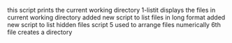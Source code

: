 this script prints the current working directory
1-listit displays the files in current working directory
added new script to list files in long format
added new script to list hidden files
script 5 used to arrange files numerically
6th file creates a directory

